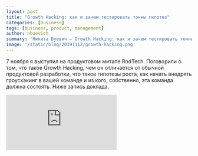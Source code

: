 ```yaml
---
layout: post
title: "Growth Hacking: как и зачем тестировать тонны гипотез"
categories: [business]
tags: [business, product, management]
author: nbuevich
summary: 'Никита Буевич — Growth Hacking: как и зачем тестировать тонны гипотез'
image: '/static/blog/20191112/growth-hacking.png'
---
```

7 ноября я выступил на продуктовом митапе RndTech. Поговорили о том, что такое Growth Hacking, чем он отличается от обычной продуктовой разработки, что такое гипотезы роста, как начать внедрять гроусхакинг в вашей команде и из кого, собственно, эта команда должна состоять. Ниже запись доклада.  

<div class="videoWrapper">
    <iframe src="https://www.youtube.com/embed/BJzluzT2xvQ" frameborder="0" allow="accelerometer; autoplay; encrypted-media; gyroscope; picture-in-picture" allowfullscreen></iframe>
</div>

